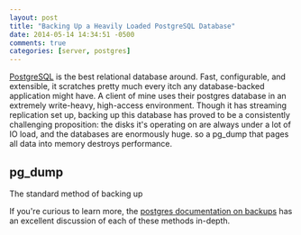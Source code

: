 ```yaml
---
layout: post
title: "Backing Up a Heavily Loaded PostgreSQL Database"
date: 2014-05-14 14:34:51 -0500
comments: true
categories: [server, postgres]
---
```

[PostgreSQL](http://www.postgresql.org/) is the best relational database around. Fast, configurable, and extensible, it scratches pretty much every itch any database-backed application might have. A client of mine uses their postgres database in an extremely write-heavy, high-access environment. Though it has streaming replication set up, backing up this database has proved to be a consistently challenging proposition: the disks it's operating on are always under a lot of IO load, and the databases are enormously huge. so a pg_dump that pages all data into memory destroys performance.

<!-- more -->

## pg_dump

The standard method of backing up

If you're curious to learn more, the [postgres documentation on backups](http://www.postgresql.org/docs/9.3/static/backup.html) has an excellent discussion of each of these methods in-depth.
